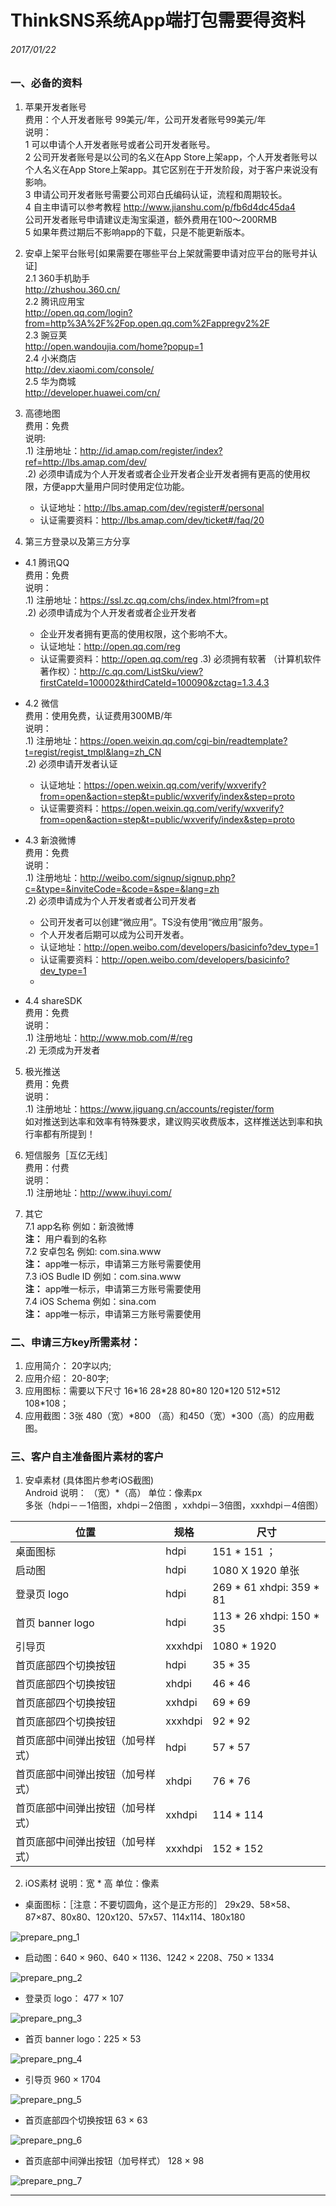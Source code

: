 # ThinkSNS系统App端打包需要得资料
###### 2017/01/22

### 一、必备的资料
 1. 苹果开发者账号  
费用：个人开发者账号 99美元/年，公司开发者账号99美元/年  
说明：  
 1 可以申请个人开发者账号或者公司开发者账号。  
 2 公司开发者账号是以公司的名义在App Store上架app，个人开发者账号以个人名义在App Store上架app。其它区别在于开发阶段，对于客户来说没有影响。  
 3 申请公司开发者账号需要公司邓白氏编码认证，流程和周期较长。  
 4 自主申请可以参考教程 http://www.jianshu.com/p/fb6d4dc45da4  
	  公司开发者账号申请建议走淘宝渠道，额外费用在100～200RMB  
 5 如果年费过期后不影响app的下载，只是不能更新版本。

2. 安卓上架平台账号[如果需要在哪些平台上架就需要申请对应平台的账号并认证]  
2.1 360手机助手  
http://zhushou.360.cn/  
2.2 腾讯应用宝  
http://open.qq.com/login?from=http%3A%2F%2Fop.open.qq.com%2Fappregv2%2F  
2.3 豌豆荚  
http://open.wandoujia.com/home?popup=1  
2.4 小米商店  
http://dev.xiaomi.com/console/  
2.5 华为商城  
http://developer.huawei.com/cn/

3. 高德地图  
费用：免费  
说明:  
.1) 注册地址：http://id.amap.com/register/index?ref=http://lbs.amap.com/dev/  
.2) 必须申请成为个人开发者或者企业开发者企业开发者拥有更高的使用权限，方便app大量用户同时使用定位功能。  
      * 认证地址：http://lbs.amap.com/dev/register#/personal  
      * 认证需要资料：http://lbs.amap.com/dev/ticket#/faq/20

4. 第三方登录以及第三方分享  
 - 4.1 腾讯QQ  
费用：免费  
说明：  
 .1) 注册地址：https://ssl.zc.qq.com/chs/index.html?from=pt  
 .2) 必须申请成为个人开发者或者企业开发者  
      * 企业开发者拥有更高的使用权限，这个影响不大。  
      * 认证地址：http://open.qq.com/reg  
      * 认证需要资料：http://open.qq.com/reg
 .3) 必须拥有软著 （计算机软件著作权）：http://c.qq.com/ListSku/view?firstCateId=100002&thirdCateId=100090&zctag=1.3.4.3
 
- 4.2 微信  
费用：使用免费，认证费用300MB/年   
说明：  
.1) 注册地址：https://open.weixin.qq.com/cgi-bin/readtemplate?t=regist/regist_tmpl&lang=zh_CN  
.2) 必须申请开发者认证  
    -  认证地址：https://open.weixin.qq.com/verify/wxverify?from=open&action=step&t=public/wxverify/index&step=proto  
    -  认证需要资料：https://open.weixin.qq.com/verify/wxverify?from=open&action=step&t=public/wxverify/index&step=proto
- 4.3 新浪微博  
费用：免费  
说明：  
.1) 注册地址：http://weibo.com/signup/signup.php?c=&type=&inviteCode=&code=&spe=&lang=zh  
.2) 必须申请成为个人开发者或者公司开发者
	- 公司开发者可以创建“微应用”。TS没有使用“微应用”服务。
	- 个人开发者后期可以成为公司开发者。
	- 认证地址：http://open.weibo.com/developers/basicinfo?dev_type=1
	- 认证需要资料：http://open.weibo.com/developers/basicinfo?dev_type=1  
	- 
- 4.4 shareSDK  
费用：免费  
说明：  
.1) 注册地址：http://www.mob.com/#/reg  
.2) 无须成为开发者  
5. 极光推送  
费用：免费  
说明：  
.1) 注册地址：https://www.jiguang.cn/accounts/register/form	
如对推送到达率和效率有特殊要求，建议购买收费版本，这样推送达到率和执行率都有所提到！

6. 短信服务［互亿无线］  
费用：付费  
说明：  
.1) 注册地址：http://www.ihuyi.com/  
7. 其它  
7.1 app名称 例如：新浪微博  
**注：** 用户看到的名称  
7.2 安卓包名  例如: com.sina.www  
**注：** app唯一标示，申请第三方账号需要使用  
7.3 iOS Budle ID 例如：com.sina.www   
**注：** app唯一标示，申请第三方账号需要使用  
7.4 iOS Schema  例如：sina.com  
**注：** app唯一标示，申请第三方账号需要使用

### 二、申请三方key所需素材：
1. 应用简介： 20字以内;
2. 应用介绍： 20-80字;
3. 应用图标：需要以下尺寸 16\*16 28\*28 80\*80 120\*120 512\*512 108\*108；  
4. 应用截图：3张 480（宽）\*800 （高）和450（宽）\*300（高）的应用截图。

### 三、客户自主准备图片素材的客户
 1. 安卓素材 (具体图片参考iOS截图)  
Android 说明：   （宽）*（高） 单位：像素px  
多张（hdpi－－1倍图，xhdpi－2倍图 ，xxhdpi－3倍图，xxxhdpi－4倍图） 

位置 | 规格 | 尺寸
---|---|---
桌面图标  |  hdpi  |151 * 151   ；
启动图    |   hdpi  |  1080 X 1920   单张
登录页 logo|  hdpi |  269 * 61   xhdpi:  359 * 81    
首页  banner logo | hdpi| 113 * 26  xhdpi: 150 * 35   
引导页  | xxxhdpi  | 1080 * 1920              
首页底部四个切换按钮 | hdpi| 35 * 35   
首页底部四个切换按钮 | xhdpi|  46 * 46  
首页底部四个切换按钮 | xxhdpi|  69 * 69  
首页底部四个切换按钮 | xxxhdpi| 92 * 92
首页底部中间弹出按钮（加号样式）| hdpi| 57 * 57   
首页底部中间弹出按钮（加号样式）| xhdpi|  76 * 76  
首页底部中间弹出按钮（加号样式）| xxhdpi|  114 * 114  
首页底部中间弹出按钮（加号样式）| xxxhdpi| 152 * 152

2. iOS素材
说明：宽 * 高 单位：像素
     
- 桌面图标：［注意：不要切圆角，这个是正方形的］
 29x29、58×58、87×87、80x80、120x120、57x57、114x114、180x180

![prepare_png_1]
- 启动图：640 × 960、640 × 1136、1242 × 2208、750 × 1334

![prepare_png_2]
- 登录页 logo：  477 × 107 

![prepare_png_3]
- 首页  banner logo：225 × 53 

![prepare_png_4]
- 引导页  960 × 1704 

![prepare_png_5]
-  首页底部四个切换按钮  63 × 63 

![prepare_png_6]
- 首页底部中间弹出按钮（加号样式） 128 × 98 

![prepare_png_7]

________________________________________
[prepare_png_1]:../image/prepare_png_1.png
[prepare_png_2]:../image/prepare_png_2.png
[prepare_png_3]:../image/prepare_png_3.png
[prepare_png_4]:../image/prepare_png_4.png
[prepare_png_5]:../image/prepare_png_5.png
[prepare_png_6]:../image/prepare_png_6.png
[prepare_png_7]:../image/prepare_png_7.png